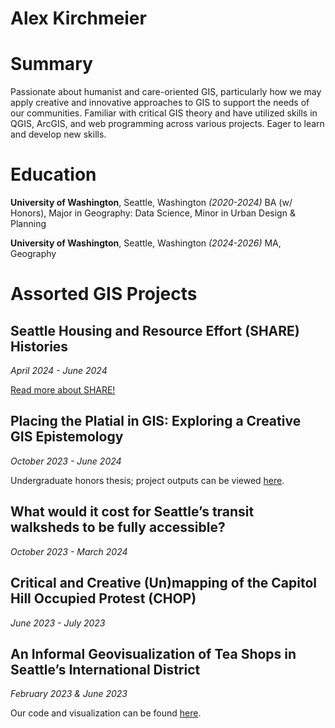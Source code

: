 # Alex Kirchmeier

# Summary

Passionate about humanist and care-oriented GIS, particularly how we may apply creative and innovative approaches to GIS to support the needs of our communities. Familiar with critical GIS theory and have utilized skills in QGIS, ArcGIS, and web programming across various projects. Eager to learn and develop new skills.

# Education

**University of Washington**, Seattle, Washington *(2020-2024)*
BA (w/ Honors), Major in Geography: Data Science, Minor in Urban Design & Planning

**University of Washington**, Seattle, Washington *(2024-2026)*
MA, Geography

# Assorted GIS Projects

## Seattle Housing and Resource Effort (SHARE) Histories
*April 2024 - June 2024*

[Read more about SHARE!](https://sites.google.com/sharewheel.org/index/home)



## Placing the Platial in GIS: Exploring a Creative GIS Epistemology
*October 2023 - June 2024*

Undergraduate honors thesis; project outputs can be viewed [here](https://observablehq.com/d/58ff8a1394d2a848). 

## What would it cost for Seattle’s transit walksheds to be fully accessible?
*October 2023 - March 2024*

## Critical and Creative (Un)mapping of the Capitol Hill Occupied Protest (CHOP)
*June 2023 - July 2023*

## An Informal Geovisualization of Tea Shops in Seattle’s International District
*February 2023 & June 2023*

Our code and visualization can be found [here](https://observablehq.com/d/22acbdc8c902b5ee).